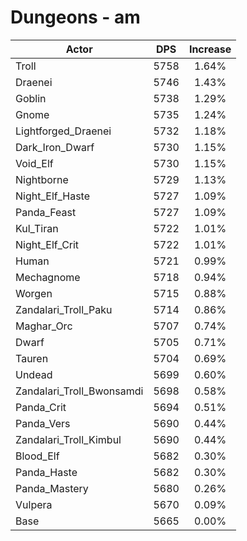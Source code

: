 # Dungeons - am
| Actor | DPS | Increase |
|---|:---:|:---:|
|Troll|5758|1.64%|
|Draenei|5746|1.43%|
|Goblin|5738|1.29%|
|Gnome|5735|1.24%|
|Lightforged_Draenei|5732|1.18%|
|Dark_Iron_Dwarf|5730|1.15%|
|Void_Elf|5730|1.15%|
|Nightborne|5729|1.13%|
|Night_Elf_Haste|5727|1.09%|
|Panda_Feast|5727|1.09%|
|Kul_Tiran|5722|1.01%|
|Night_Elf_Crit|5722|1.01%|
|Human|5721|0.99%|
|Mechagnome|5718|0.94%|
|Worgen|5715|0.88%|
|Zandalari_Troll_Paku|5714|0.86%|
|Maghar_Orc|5707|0.74%|
|Dwarf|5705|0.71%|
|Tauren|5704|0.69%|
|Undead|5699|0.60%|
|Zandalari_Troll_Bwonsamdi|5698|0.58%|
|Panda_Crit|5694|0.51%|
|Panda_Vers|5690|0.44%|
|Zandalari_Troll_Kimbul|5690|0.44%|
|Blood_Elf|5682|0.30%|
|Panda_Haste|5682|0.30%|
|Panda_Mastery|5680|0.26%|
|Vulpera|5670|0.09%|
|Base|5665|0.00%|
